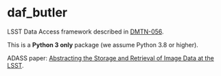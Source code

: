 # daf_butler

LSST Data Access framework described in [DMTN-056](https://dmtn-056.lsst.io).

This is a **Python 3 only** package (we assume Python 3.8 or higher).

ADASS paper: [Abstracting the Storage and Retrieval of Image Data at the LSST](https://ui.adsabs.harvard.edu/abs/2019ASPC..523..653J/abstract).
